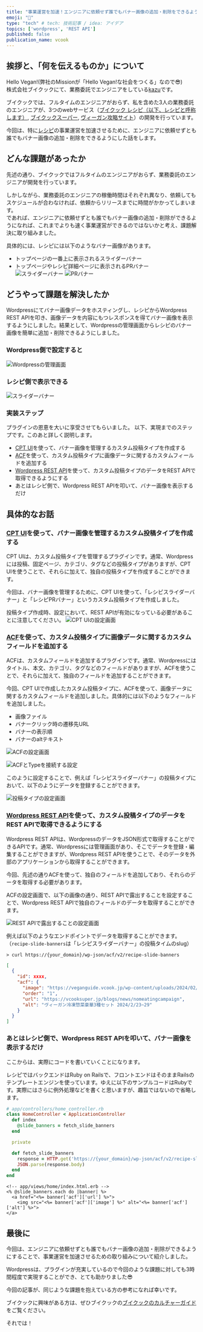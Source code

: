 ```yaml
---
title: "事業運営を加速！エンジニアに依頼せず誰でもバナー画像の追加・削除をできるようにした"
emoji: "💨"
type: "tech" # tech: 技術記事 / idea: アイデア
topics: ['wordpress', 'REST API']
published: false
publication_name: vcook
---
```


## 挨拶と、「何を伝えるものか」について
Hello Vegan!(弊社のMissionが「Hello Vegan!な社会をつくる」なので😎)  
株式会社ブイクックにて、業務委託でエンジニアをしている[kazu](https://twitter.com/kazuhitonakayam)です。

ブイクックでは、フルタイムのエンジニアがおらず、私を含めた3人の業務委託のエンジニアが、3つのwebサービス（[ブイクック レシピ（以下、レシピと呼称します）](https://vcook.jp), [ブイクックスーパー](https://vcooksuper.jp), [ヴィーガン攻略サイト](https://veganguide.vcook.jp)）の開発を行っています。

今回は、特に[レシピ](https://vcook.jp)の事業運営を加速させるために、エンジニアに依頼せずとも誰でもバナー画像の追加・削除をできるようにした話をします。

## どんな課題があったか
先述の通り、ブイクックではフルタイムのエンジニアがおらず、業務委託のエンジニアが開発を行っています。

しかしながら、業務委託のエンジニアの稼働時間はそれぞれ異なり、依頼してもスケジュールが合わなければ、依頼からリリースまでに時間がかかってしまいます。  
であれば、エンジニアに依頼せずとも誰でもバナー画像の追加・削除ができるようになれば、これまでよりも速く事業運営ができるのではないかと考え、課題解決に取り組みました。

具体的には、レシピには以下のようなバナー画像があります。
- トップページの一番上に表示されるスライダーバナー
- トップページやレシピ詳細ページに表示されるPRバナー
![スライダーバナー](/images/banner/slider_banners.png)
![PRバナー](/images/banner/pr_banners.png)


## どうやって課題を解決したか
Wordpressにてバナー画像データをホスティングし、レシピからWordpress REST APIを叩き、画像データを内容にもつレスポンスを得てバナー画像を表示するようにしました。結果として、Wordpressの管理画面からレシピのバナー画像を簡単に追加・削除できるようにしました。

### Wordpress側で設定すると
![Wordpressの管理画面](/images/banner/wordpress.png)

### レシピ側で表示できる
![スライダーバナー](/images/banner/slider_banners.png)

### 実装ステップ
プラグインの恩恵を大いに享受させてもらいました。
以下、実現までのステップです。このあと詳しく説明します。

- [CPT UI](https://wordpress.org/plugins/custom-post-type-ui/)を使って、バナー画像を管理するカスタム投稿タイプを作成する
- [ACF](https://www.advancedcustomfields.com/)を使って、カスタム投稿タイプに画像データに関するカスタムフィールドを追加する
- [Wordpress REST API](https://developer.wordpress.org/rest-api/)を使って、カスタム投稿タイプのデータをREST APIで取得できるようにする
- あとはレシピ側で、Wordpress REST APIを叩いて、バナー画像を表示するだけ

## 具体的なお話
### [CPT UI](https://wordpress.org/plugins/custom-post-type-ui/)を使って、バナー画像を管理するカスタム投稿タイプを作成する
CPT UIは、カスタム投稿タイプを管理するプラグインです。通常、Wordpressには投稿、固定ページ、カテゴリ、タグなどの投稿タイプがありますが、CPT UIを使うことで、それらに加えて、独自の投稿タイプを作成することができます。

今回は、バナー画像を管理するために、CPT UIを使って、「レシピスライダーバナー」と「レシピPRバナー」というカスタム投稿タイプを作成しました。

投稿タイプ作成時、設定において、REST APIが有効になっている必要があることに注意してください。
![CPT UIの設定画面](/images/banner/cpt_ui_setting.png)

### [ACF](https://www.advancedcustomfields.com/)を使って、カスタム投稿タイプに画像データに関するカスタムフィールドを追加する
ACFは、カスタムフィールドを追加するプラグインです。通常、Wordpressにはタイトル、本文、カテゴリ、タグなどのフィールドがありますが、ACFを使うことで、それらに加えて、独自のフィールドを追加することができます。

今回、CPT UIで作成したカスタム投稿タイプに、ACFを使って、画像データに関するカスタムフィールドを追加しました。具体的には以下のようなフィールドを追加しました。

- 画像ファイル
- バナークリック時の遷移先URL
- バナーの表示順
- バナーのaltテキスト

![ACFの設定画面](/images/banner/acf.png)

![ACFとTypeを接続する設定](/images/banner/connect_type_and_acf.png)

このように設定することで、例えば「レシピスライダーバナー」の投稿タイプにおいて、以下のようにデータを登録することができます。 

![投稿タイプの設定画面](/images/banner/wordpress_recipe-banner.png)

### [Wordpress REST API](https://developer.wordpress.org/rest-api/)を使って、カスタム投稿タイプのデータをREST APIで取得できるようにする
Wordpress REST APIは、WordpressのデータをJSON形式で取得することができるAPIです。通常、Wordpressには管理画面があり、そこでデータを登録・編集することができますが、Wordpress REST APIを使うことで、そのデータを外部のアプリケーションから取得することができます。

今回、先述の通りACFを使って、独自のフィールドを追加しており、それらのデータを取得する必要があります。

ACFの設定画面で、以下の画像の通り、REST APIで露出することを設定することで、Wordpress REST APIで独自のフィールドのデータを取得することができます。

![REST APIで露出することの設定画面](/images/banner/show_in_rest_api.png)

例えば以下のようなエンドポイントでデータを取得することができます。（`recipe-slide-banners`は「レシピスライダーバナー」の投稿タイムのslug）

```shell
> curl https://{your_domain}/wp-json/acf/v2/recipe-slide-banners
```

```json
[
  {
    "id": xxxx,
    "acf": {
      "image": "https://veganguide.vcook.jp/wp-content/uploads/2024/02/trial_week.png",
      "order": "1",
      "url": "https://vcooksuper.jp/blogs/news/nomeatingcampaign",
      "alt": "ヴィーガン冷凍惣菜豪華3種セット 2024/2/23~29"
    }
  }
]
```

### あとはレシピ側で、Wordpress REST APIを叩いて、バナー画像を表示するだけ
ここからは、実際にコードを書いていくことになります。

レシピではバックエンドはRuby on Railsで、フロントエンドはそのままRailsのテンプレートエンジンを使っています。ゆえに以下のサンプルコードはRubyです。実際にはさらに例外処理などを書くと思いますが、趣旨ではないので省略します。

```ruby
# app/controllers/home_controller.rb
class HomeController < ApplicationController
  def index
    @slide_banners = fetch_slide_banners
  end

  private

  def fetch_slide_banners
    response = HTTP.get('https://{your_domain}/wp-json/acf/v2/recipe-slide-banners')
    JSON.parse(response.body)
  end
end
```

```erb
<!-- app/views/home/index.html.erb -->
<% @slide_banners.each do |banner| %>
  <a href="<%= banner['acf']['url'] %>">
    <img src="<%= banner['acf']['image'] %>" alt="<%= banner['acf']['alt'] %>">
</a>
```

## 最後に
今回は、エンジニアに依頼せずとも誰でもバナー画像の追加・削除ができるようにすることで、事業運営を加速させるための取り組みについて紹介しました。

Wordpressは、プラグインが充実しているので今回のような課題に対しても3時間程度で実現することができ、とても助かりました😎

今回の記事が、同じような課題を抱えている方の参考になれば幸いです。

ブイクックに興味がある方は、ぜひブイクックの[ブイクックのカルチャーガイド](https://doc.vcook.co.jp/vcookcultureguide)をご覧ください。

それでは！
